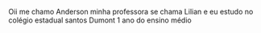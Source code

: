 Oii me chamo Anderson minha professora se chama Lilian e eu estudo no colégio estadual santos Dumont 1 ano do ensino médio 
